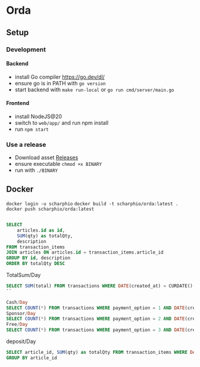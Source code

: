 # Orda

## Setup

### Development

#### Backend

- install Go compiler https://go.dev/dl/
- ensure go is in PATH with `go version`
- start backend with `make run-local` or `go run cmd/server/main.go`

#### Frontend

- install NodeJS@20
- switch to `web/app/` and run npm install
- run `npm start`

### Use a release

- Download asset [Releases](https://github.com/scharph/orda/releases)
- ensure executable `chmod +x BINARY`
- run with `./BINARY`

## Docker

`docker login -u scharphio`
`docker build -t scharphio/orda:latest .`
`docker push scharphio/orda:latest`

```sql

SELECT
	articles.id as id,
	SUM(qty) as totalQty,
	description
FROM transaction_items
JOIN articles ON articles.id = transaction_items.article_id
GROUP BY id, description
ORDER BY totalQty DESC


```

TotalSum/Day

```sql
SELECT SUM(total) FROM transactions WHERE DATE(created_at) = CURDATE()
``

Cash/Day
SELECT COUNT(*) FROM transactions WHERE payment_option = 1 AND DATE(created_at) = CURDATE()
Sponsor/Day
SELECT COUNT(*) FROM transactions WHERE payment_option = 2 AND DATE(created_at) = CURDATE()
Free/Day
SELECT COUNT(*) FROM transactions WHERE payment_option = 3 AND DATE(created_at) = CURDATE()
```

deposit/Day

```sql
SELECT article_id, SUM(qty) as totalQty FROM transaction_items WHERE DATE(created_at) = CURDATE() AND article_id LIKE 'deposit%'
GROUP BY article_id
```
